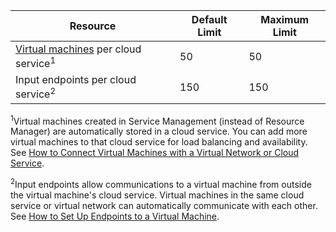 | Resource | Default Limit | Maximum Limit |
| --- | --- | --- |
| [Virtual machines](/documentation/articles/virtual-machines-linux-about/) per cloud service<sup>1</sup> |50 |50 |
| Input endpoints per cloud service<sup>2</sup> |150 |150 |

<sup>1</sup>Virtual machines created in Service Management (instead of Resource Manager) are automatically stored in a cloud service. You can add more virtual machines to that cloud service for load balancing and availability. See  [How to Connect Virtual Machines with a Virtual Network or Cloud Service](/documentation/articles/virtual-machines-linux-classic-connect-vms/).

<sup>2</sup>Input endpoints allow communications to a virtual machine from outside the virtual machine's cloud service. Virtual machines in the same cloud service or virtual network can automatically communicate with each other. See [How to Set Up Endpoints to a Virtual Machine](/documentation/articles/virtual-machines-windows-classic-setup-endpoints/). 

